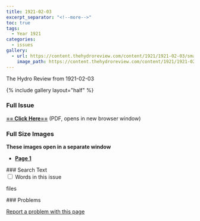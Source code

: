 ```yaml
---
title: 1921-02-03
excerpt_separator: "<!--more-->"
toc: true
tags:
  - Year 1921
categories:
  - issues
gallery:
  - url: https://content.thehydroreview.com/content/1921/1921-02-03/small/HR-1921-02-03-01.jpg
    image_path: https://content.thehydroreview.com/content/1921/1921-02-03/thumbnails/HR-1921-02-03-01.jpg
---
```


The Hydro Review from 1921-02-03

<!--more-->

{% include gallery layout="half" %}

### Full Issue

<a href="https://content.thehydroreview.com/content/1921/1921-02-03/HR-1921-02-03.pdf" target="_blank"><b>== Click Here==</b></a> (PDF, opens in new browser window)

### Full Size Images

**These images open in a separate window**

<ul class="taxonomy__index">
<li><a href="https://content.thehydroreview.com/content/1921/1921-02-03/large/HR-1921-02-03-01.jpg" target="_blank"><strong>Page 1</strong></a></li>
</ul>
### Search Text

<div class="wrap-collabsible">
  <input id="collapsible" class="toggle" type="checkbox">
  <label for="collapsible" class="lbl-toggle">Words in this issue</label>
  <div class="collapsible-content">
    <div class="content-inner">
      <p>files</p>
    </div>
  </div>
</div>
### Problems

<a href="https://docs.google.com/forms/u/0/d/e/1FAIpQLSdOmuFTylR6RSX-sVyBCOyn0A1t-8K1jo_5V94ompH03fUUDQ/viewform?entry.839337160=Problem%20on%20page:%20{{ page.url }}" target="_blank">Report a problem with this page</a>

